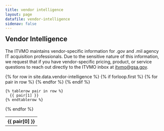 ```yaml
---
title: vendor intelligence
layout: page
datafile: vendor-intelligence
sidenav: false
---
```


<section class="grid-container clearfix padding-left-0 padding-right-1">
<h1 style="margin-top:7px;">Vendor Intelligence</h1>
    <div class="grid-row">
        <p>The ITVMO maintains vendor-specific information for .gov and .mil agency IT acquisition professionals. Due to the sensitive nature of this information, we request that if you have vendor-specific pricing, product, or service questions to reach out directly to the ITVMO inbox at <a href="mailto:itvmo@gsa.gov">itvmo@gsa.gov</a>. </p>
    </div>
<!--<div class="width-mobile">-->
<table class="usa-table usa-table--stacked-header">
  {% for row in site.data.vendor-intelligence %}
    {% if forloop.first %}
    <tr>
      {% for pair in row %}
        <th class="row-color">{{ pair[0] }}</th>
      {% endfor %}
    </tr>
    {% endif %}

    {% tablerow pair in row %}
      {{ pair[1] }}
    {% endtablerow %}
  {% endfor %}
</table>
<!--</div>-->
</section>
